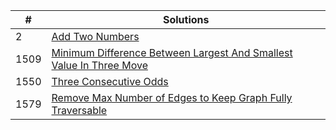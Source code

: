 |#|Solutions|
|---|-------|
|2|[Add Two Numbers](solutions/2.addTwoNumbers.java)|
|1509|[Minimum Difference Between Largest And Smallest Value In Three Move ](solutions/1509.MinimumDifferenceBetweenLargestAndSmallestValueInThreeMove.java)  |
|1550|[Three Consecutive Odds](solutions/1550.threeConsecutiveOdds.java)|
|1579|[Remove Max Number of Edges to Keep Graph Fully Traversable](solutions/1579.removeMaxNumberOfEdgesToKeepGraphFullyTraversable.java)|
